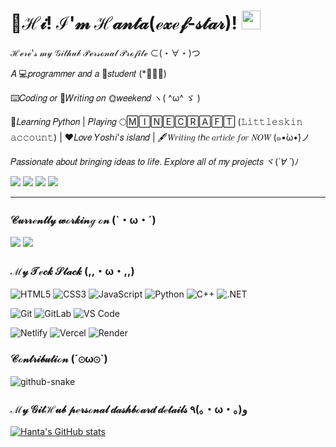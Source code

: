 # 🥳ℋ𝒾! ℐ'𝓂 ℋ𝒶𝓃𝓉𝒶(ℯ𝓍ℯ𝒻-𝓈𝓉𝒶𝓇)! <img src="https://raw.githubusercontent.com/MartinHeinz/MartinHeinz/master/wave.gif" width="30px">

ℋℯ𝓇ℯ'𝓈 𝓂𝓎 𝒢𝒾𝓉𝒽𝓊𝒷 𝒫ℯ𝓇𝓈ℴ𝓃𝒶𝓁 𝒫𝓇ℴ𝒻𝒾𝓁ℯ   ⊂(・∀・)つ

𝐴 💻𝑝𝑟𝑜𝑔𝑟𝑎𝑚𝑚𝑒𝑟 𝑎𝑛𝑑 𝑎 📝𝑠𝑡𝑢𝑑𝑒𝑛𝑡 (*ﾟーﾟ)

⌨️𝐶𝑜𝑑𝑖𝑛𝑔 𝑜𝑟 📝𝑊𝑟𝑖𝑡𝑖𝑛𝑔 𝑜𝑛 🌞𝑤𝑒𝑒𝑘𝑒𝑛𝑑 ヽ( ^ω^ ゞ )

📖𝐿𝑒𝑎𝑟𝑛𝑖𝑛𝑔 𝑃𝑦𝑡ℎ𝑜𝑛 | 𝑃𝑙𝑎𝑦𝑖𝑛𝑔 🌕🄼🄸🄽🄴🄲🅁🄰🄵🅃 (𝙻𝚒𝚝𝚝𝚕𝚎𝚜𝚔𝚒𝚗 𝚊𝚌𝚌𝚘𝚞𝚗𝚝) | ❤️𝐿𝑜𝑣𝑒 𝑌𝑜𝑠ℎ𝑖'𝑠 𝑖𝑠𝑙𝑎𝑛𝑑 | 🖋️𝑊𝑟𝑖𝑡𝑖𝑛𝑔 𝑡ℎ𝑒 𝑎𝑟𝑡𝑖𝑐𝑙𝑒 𝑓𝑜𝑟 𝑁𝑂𝑊 (๑•̀ω•́)ノ

𝑃𝑎𝑠𝑠𝑖𝑜𝑛𝑎𝑡𝑒 𝑎𝑏𝑜𝑢𝑡 𝑏𝑟𝑖𝑛𝑔𝑖𝑛𝑔 𝑖𝑑𝑒𝑎𝑠 𝑡𝑜 𝑙𝑖𝑓𝑒. 𝐸𝑥𝑝𝑙𝑜𝑟𝑒 𝑎𝑙𝑙 𝑜𝑓 𝑚𝑦 𝑝𝑟𝑜𝑗𝑒𝑐𝑡𝑠 ヾ(*´∀ ˋ*)ﾉ

[![](https://img.shields.io/badge/BiliBili-Follow_ME!!!-pink?logo=bilibili)](https://space.bilibili.com/3537111871392719)
[![](https://img.shields.io/badge/@exef_star-black?logo=github)](https://github.com/exef-star)
[![](https://img.shields.io/badge/My-Web%20Blog-white)](https://blog.hanta2011.top)
[![](https://img.shields.io/badge/Another-Web%20Blog-blue)](https://blog-1.hanta2011.top)

---

### 𝒞𝓊𝓇𝓇ℯ𝓃𝓉𝓁𝓎 𝓌ℴ𝓇𝓀𝒾𝓃ℊ ℴ𝓃 (`・ω・´)

[![](https://svg.bookmark.style/api?url=https://github.com/exef-star/Folder-Encryption-Program&mode=light&style=horizontal)](https://github.com/exef-star/Folder-Encryption-Program)
[![](https://svg.bookmark.style/api?url=https://github.com/exef-star/exef-star.github.io&mode=dark&style=horizontal)](https://github.com/exef-star/exef-star.github.io)

### ℳ𝓎 𝒯ℯ𝒸𝓀 𝒮𝓉𝒶𝒸𝓀 (,,・ω・,,)

![HTML5](https://img.shields.io/badge/-𝙷𝚃𝙼𝙻𝟻-%23E44D27?style=flat-square&logo=html5&logoColor=ffffff)
![CSS3](https://img.shields.io/badge/-𝙲𝚂𝚂𝟹-%231572B6?style=flat-square&logo=css3)
![JavaScript](https://img.shields.io/badge/-𝙹𝚊𝚟𝚊𝚂𝚌𝚛𝚒𝚙𝚝-%23F7DF1C?style=flat-square&logo=javascript&logoColor=000000&labelColor=%23F7DF1C&color=%23FFCE5A)
![Python](https://img.shields.io/badge/-%F0%9D%99%BF%F0%9D%9A%A2%F0%9D%9A%9D%F0%9D%9A%91%F0%9D%9A%98%F0%9D%9A%97-blue?style=flat-square&Color=blue&logo=python&logoColor=white)
![C++](https://img.shields.io/badge/-%F0%9D%99%B2++-blue?style=flat-square&Color=blue&logo=cplusplus&logoColor=white)
![.NET](https://img.shields.io/badge/-.%F0%9D%99%BD%F0%9D%99%B4%F0%9D%9A%83-purple?style=flat-square&logo=dotnet)

![Git](https://img.shields.io/badge/-𝙶𝚒𝚝-%23F05032?style=flat-square&logo=git&logoColor=%23ffffff)
![GitLab](https://img.shields.io/badge/-𝙶𝚒𝚝𝙻𝚊𝚋-FCA121?style=flat-square&logo=gitlab)
![VS Code](https://img.shields.io/badge/-𝚅𝚂𝙲𝚘𝚍𝚎-%23007ACC?style=flat-square&logo=devbox)

![Netlify](https://img.shields.io/badge/-Netlify-%2300C7B7?style=flat-square&logo=netlify&logoColor=ffffff)
![Vercel](https://img.shields.io/badge/-𝚅𝚎𝚛𝚌𝚎𝚕-%23ffffff?style=flat-square&logo=vercel&logoColor=000000)
![Render](https://img.shields.io/badge/-𝚁𝚎𝚗𝚍𝚎𝚛-%2346E3B7?style=flat-square&logo=render&logoColor=ffffff)

### 𝒞ℴ𝓃𝓉𝓇𝒾𝒷𝓊𝓉𝒾ℴ𝓃 (´⊙ω⊙`)

<picture>
  <source media="(prefers-color-scheme: dark)" srcset="./assets/contribution-snake-dark.svg" />
  <source media="(prefers-color-scheme: light)" srcset="./assets/contribution-snake.svg" />
  <img alt="github-snake" src="./assets/contribution-snake.svg" />
</picture>

### ℳ𝓎 𝒢𝒾𝓉ℋ𝓊𝒷 𝓅ℯ𝓇𝓈ℴ𝓃𝒶𝓁 𝒹𝒶𝓈𝒽𝒷ℴ𝒶𝓇𝒹 𝒹ℯ𝓉𝒶𝒾𝓁𝓈 ٩(｡・ω・｡)﻿و

[![Hanta's GitHub stats](https://github-readme-stats.vercel.app/api?username=exef-star&show=reviews,discussions_started,discussions_answered,prs_merged,prs_merged_percentage)](https://github.com/anuraghazra/github-readme-stats)
